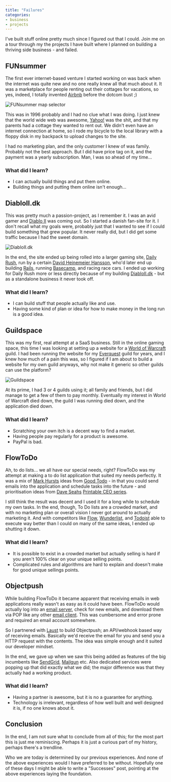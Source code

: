 ```yaml
---
title: "Failures"
categories:
- business
- projects
---
```


I've built stuff online pretty much since I figured out that I could. Join me on a tour through my the projects I have built where I planned on building a thriving side business - and failed.

<!--more-->

## FUNsummer

The first ever internet-based venture I started working on was back when the internet was quite new and no one really knew all that much about it. It was a marketplace for people renting out their cottages for vacations, so yes, indeed, I totally invented [Airbnb](https://www.airbnb.com) before the dotcom bust ;)

<img src="/files/journal/failures/funsummer.png" alt="FUNsummer map selector" />

This was in 1996 probably and I had no clue what I was doing. I just knew that the world wide web was awesome, [Yahoo!](https://www.yahoo.com/) was the shit, and that my parents had a cottage they wanted to rent out. We didn't even have an internet connection at home, so I rode my bicycle to the local library with a floppy disk in my backpack to upload changes to the site.

I had no marketing plan, and the only customer I knew of was family. Probably not the best approach. But I did have price tag on it, and the payment was a yearly subscription. Man, I was so ahead of my time...

### What did I learn?

- I can actually build things and put them online.
- Building things and putting them online isn't enough...

## DiabloII.dk

This was pretty much a passion-project, as I remember it. I was an avid gamer and [Diablo II](https://www.blizzard.com/en-us/games/d2/) was coming out. So I started a danish fan-site for it. I don't recall what my goals were, probably just that I wanted to see if I could build something that grew popular. It never really did, but I did get some traffic because I had the sweet domain.

<img src="/files/journal/failures/diabloii.jpg" alt="DiabloII.dk" />

In the end, the site ended up being rolled into a larger gaming site, [Daily Rush](https://www.dailyrush.dk), run by a certain [David Heinemeier Hansson](https://dhh.dk/), who'd later end up building [Rails](https://rubyonrails.org), running [Basecamp](https://basecamp.com), and racing race cars. I ended up working for Daily Rush more or less directly because of my building [DiabloII.dk](http://diabloii.dk) - but as a standalone business it never took off.

### What did I learn?

- I can build stuff that people actually like and use.
- Having some kind of plan or idea for how to make money in the long run is a good idea.

## Guildspace

This was my first, real attempt at a SaaS business. Still in the online gaming space, this time I was looking at setting up a website for a [World of Warcraft](https://worldofwarcraft.com/en-us/) guild. I had been running the website for my [Everquest](https://www.everquest.com) guild for years, and I knew how much of a pain this was, so I figured if I am about to build a website for my own guild anyways, why not make it generic so other guilds can use the platform?

<img src="/files/journal/failures/guildspace.jpg" alt="Guildspace" />

At its prime, I had 3 or 4 guilds using it; all family and friends, but I did manage to get a few of them to pay monthly. Eventually my interest in World of Warcraft died down, the guild I was running died down, and the application died down.

### What did I learn?

- Scratching your own itch is a decent way to find a market.
- Having people pay regularly for a product is awesome.
- PayPal is bad.

## FlowToDo

Ah, to do lists... we all have our special needs, right? FlowToDo was my attempt at making a to do list application that suited my needs perfectly. It was a mix of [Mark Hursts](https://twitter.com/markhurst) ideas from [Good Todo](https://goodtodo.com) - in that you could send emails into the application and schedule tasks into the future - and prioritisation ideas from [Dave Seahs](https://twitter.com/daveseah) [Printable CEO series](https://davidseah.com/2005/11/the-printable-ceo-series/).

I still think the result was decent and I used it for a long while to schedule my own tasks. In the end, though, To Do lists are a crowded market, and with no marketing plan or overall vision I never got around to actually marketing it. And with competitors like [Flow](https://www.getflow.com/), [Wunderlist](https://www.wunderlist.com/), and [Todoist](https://todoist.com) able to execute way better than I could on many of the same ideas, I ended up shutting it down.

### What did I learn?

- It is possible to exist in a crowded market but actually selling is hard if you aren't 100% clear on your unique selling points.
- Complicated rules and algorithms are hard to explain and doesn't make for good unique sellings points.

## Objectpush

While building FlowToDo it became apparent that receiving emails in web applications really wasn't as easy as it could have been. FlowToDo would actually log into an [email server](https://www.emailsherpa.net/knows/email-server/), check for new emails, and download them via POP like any other [email client](https://www.emailsherpa.net/knows/email-client/). This was cumbersome and error prone and required an email account somewhere.

So I partnered with [Laust](https://object.io/) to build Objectpush; an API/webhook based way of receiving emails. Basically we'd receive the email for you and send you a HTTP request with the contents. The idea was simple enough and it suited our developer mindset.

In the end, we gave up when we saw this being added as features of the big incumbents like [SendGrid](https://sendgrid.com/), [Mailgun](https://www.mailgun.com/) etc. Also dedicated services were popping up that did exactly what we did; the major difference was that they actually had a working product.

### What did I learn?

- Having a partner is awesome, but it is no a guarantee for anything.
- Technology is irrelevant, regardless of how well built and well designed it is, if no one knows about it.

## Conclusion

In the end, I am not sure what to conclude from all of this; for the most part this is just me reminiscing. Perhaps it is just a curious part of my history, perhaps there's a trendline.

Who we are today is determined by our previous experiences. And none of the above experiences would I have preferred to be without. Hopefully one of these days I might be able to write a "Successes" post, pointing at the above experiences laying the foundation.

